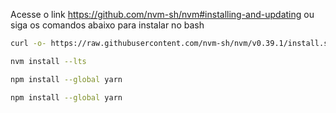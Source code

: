Acesse o link https://github.com/nvm-sh/nvm#installing-and-updating ou siga os comandos abaixo para instalar no bash
```bash
curl -o- https://raw.githubusercontent.com/nvm-sh/nvm/v0.39.1/install.sh | bash
```

```bash
nvm install --lts
```

```bash
npm install --global yarn
```

```bash
npm install --global yarn
```
